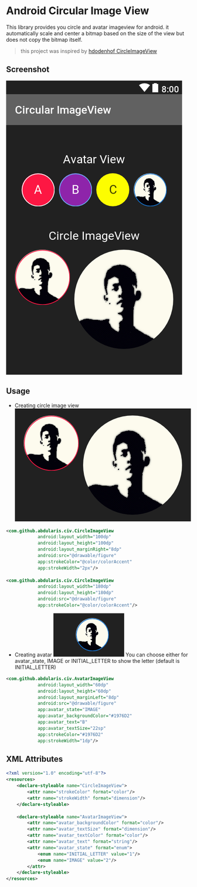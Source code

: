 # Android Circular Image View
This library provides you circle and avatar imageview for android. it automatically scale and center a bitmap based on the size of the view but does not copy the bitmap itself.
> this project was inspired by [hdodenhof CircleImageView](https://github.com/hdodenhof/CircleImageView)

## Screenshot
![](screenshots/screenshot.png)

## Usage
- Creating circle image view
![](screenshots/fig2.png)
~~~xml
<com.github.abdularis.civ.CircleImageView
            android:layout_width="100dp"
            android:layout_height="100dp"
            android:layout_marginRight="8dp"
            android:src="@drawable/figure"
            app:strokeColor="@color/colorAccent"
            app:strokeWidth="2px"/>

<com.github.abdularis.civ.CircleImageView
            android:layout_width="180dp"
            android:layout_height="180dp"
            android:src="@drawable/figure"
            app:strokeColor="@color/colorAccent"/>
~~~

- Creating avatar
![](screenshots/fig1.png)
You can choose either for avatar_state, IMAGE or INITIAL_LETTER to show the letter (default is INITIAL_LETTER)
~~~xml
<com.github.abdularis.civ.AvatarImageView
            android:layout_width="60dp"
            android:layout_height="60dp"
            android:layout_marginLeft="8dp"
            android:src="@drawable/figure"
            app:avatar_state="IMAGE"
            app:avatar_backgroundColor="#1976D2"
            app:avatar_text="B"
            app:avatar_textSize="22sp"
            app:strokeColor="#1976D2"
            app:strokeWidth="1dp"/>
~~~

## XML Attributes
~~~xml
<?xml version="1.0" encoding="utf-8"?>
<resources>
    <declare-styleable name="CircleImageView">
        <attr name="strokeColor" format="color"/>
        <attr name="strokeWidth" format="dimension"/>
    </declare-styleable>

    <declare-styleable name="AvatarImageView">
        <attr name="avatar_backgroundColor" format="color"/>
        <attr name="avatar_textSize" format="dimension"/>
        <attr name="avatar_textColor" format="color"/>
        <attr name="avatar_text" format="string"/>
        <attr name="avatar_state" format="enum">
            <enum name="INITIAL_LETTER" value="1"/>
            <enum name="IMAGE" value="2"/>
        </attr>
    </declare-styleable>
</resources>
~~~